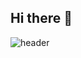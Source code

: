 ## Hi there 👋

![header](https://capsule-render.vercel.app/api?type=wave&color=auto&height=300&section=header&text=qque%20qque&fontSize=90)
